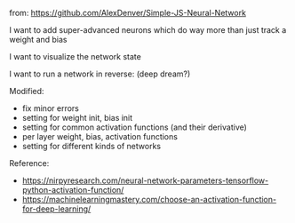 
from: https://github.com/AlexDenver/Simple-JS-Neural-Network

I want to add super-advanced neurons which do way more than just track a weight and bias

I want to visualize the network state

I want to run a network in reverse: (deep dream?)

Modified:

- fix minor errors
- setting for weight init, bias init
- setting for common activation functions (and their derivative)
- per layer weight, bias, activation functions
- setting for different kinds of networks

Reference:
- https://nirpyresearch.com/neural-network-parameters-tensorflow-python-activation-function/
- https://machinelearningmastery.com/choose-an-activation-function-for-deep-learning/